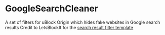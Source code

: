 # GoogleSearchCleaner
A set of filters for uBlock Origin which hides fake websites in Google search results
Credit to LetsBlockIt for the [search result filter template](https://letsblock.it/filters/search-results)
